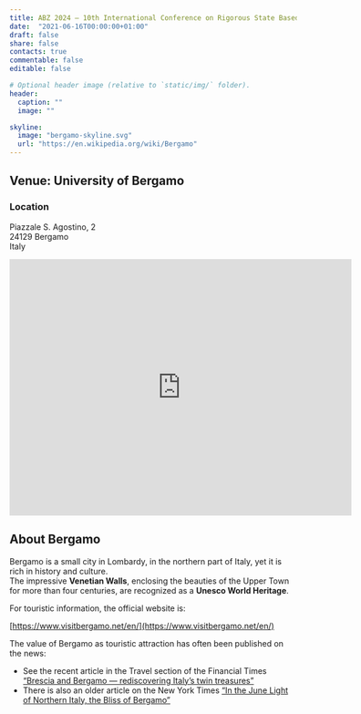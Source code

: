 ```yaml
---
title: ABZ 2024 – 10th International Conference on Rigorous State Based Methods
date:  "2021-06-16T00:00:00+01:00"
draft: false
share: false
contacts: true
commentable: false
editable: false

# Optional header image (relative to `static/img/` folder).
header:
  caption: ""
  image: ""

skyline: 
  image: "bergamo-skyline.svg"
  url: "https://en.wikipedia.org/wiki/Bergamo"
---
```


## Venue: University of Bergamo

### Location
Piazzale S. Agostino, 2 <br>
24129 Bergamo <br>
Italy <br>

<iframe src="https://www.google.com/maps/embed?pb=!1m14!1m8!1m3!1d44580.57918470652!2d9.672382!3d45.705295!3m2!1i1024!2i768!4f13.1!3m3!1m2!1s0x4781513d0fa828bb%3A0xd1867fa937e65199!2sSala%20Conferenze%2C%20San&#39;t%20Agostino!5e0!3m2!1sit!2sus!4v1688026989070!5m2!1sit!2sus" width="600" height="450" style="border:0;" allowfullscreen="" loading="lazy" referrerpolicy="no-referrer-when-downgrade"></iframe>

## About Bergamo

Bergamo is a small city in Lombardy, in the northern part of Italy, yet it is rich in history and culture. <br>
The impressive **Venetian Walls**, enclosing the beauties of the Upper Town for more than four centuries, are recognized as a **Unesco World Heritage**. 

For touristic information, the official website is: <br>

[https://www.visitbergamo.net/en/](https://www.visitbergamo.net/en/)

The value of Bergamo as touristic attraction has often been published on the news:
- See the recent article in the Travel section of the Financial Times [“Brescia and Bergamo — rediscovering Italy’s twin treasures”](https://www.ft.com/content/02497aca-c22d-431e-918f-011b91406ef1)
- There is also an older article on the New York Times [“In the June Light of Northern Italy, the Bliss of Bergamo”](https://www.nytimes.com/2016/06/26/travel/bergamo-northern-italy-jane-smiley.html)